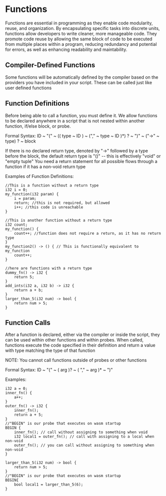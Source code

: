# Functions #
Functions are essential in programming as they enable code modularity, reuse, and organization. By encapsulating specific tasks into discrete units, functions allow developers to write cleaner, more manageable code. They promote code reuse by allowing the same block of code to be executed from multiple places within a program, reducing redundancy and potential for errors, as well as enhancing readability and maintability. 

## Compiler-Defined Functions ##
Some functions will be automatically defined by the compiler based on the providers you have included in your script. These can be called just like user defined functions

## Function Definitions ## 
Before being able to call a function, you must define it. We allow functions to be declared anywhere in a script that is not nested within another function, if/else block, or probe.

Formal Syntax: ID ~ "(" ~ (( type ~ ID ) ~ ("," ~ type ~ ID )*) ? ~ ")" ~ ("->" ~ type) ? ~ block 

If there is no declared return type, denoted by "->" followed by a type before the block, the default return type is "()" -- this is effectively "void" or "empty tuple"
You need a return statement for all possible flows through a function if it has a non-void return type

Examples of Function Definitions:
```
//This is a function without a return type
i32 i = 0; 
my_function(i32 param) {
    i = param;
    return; //this is not required, but allowed
    i++; //this code is unreachable 
}
```
```
//This is another function without a return type
i32 count;
my_function() {
    count++; //function does not require a return, as it has no return type
}
my_function2() -> () { // This is functionally equivalent to my_function
    count++;
}
```
```
//here are functions with a return type
dummy_fn() -> i32 {
    return 5;
}
add_ints(i32 a, i32 b) -> i32 {
    return a + b;
}
larger_than_5(i32 num) -> bool {
    return num > 5;
}
```

## Function Calls ##
After a function is declared, either via the compiler or inside the script, they can be used within other functions and within probes. When called, functions execute the code specified in their definition and return a value with type matching the type of that function

NOTE: You cannot call functions outside of probes or other functions

Formal Syntax: ID ~ "(" ~ ( arg )? ~ ( "," ~ arg )* ~ ")"


Examples:
```
i32 a = 0;
inner_fn() {
    a++;
}
outer_fn() -> i32 {
    inner_fn();
    return a + 5;
}
//"BEGIN" is our probe that executes on wasm startup
BEGIN {
    inner_fn(); // call without assigning to something when void
    i32 local1 = outer_fn(); // call with assigning to a local when non-void
    outer_fn(); // you can call without assigning to something when non-void
}
```
```
larger_than_5(i32 num) -> bool {
    return num > 5;
}
//"BEGIN" is our probe that executes on wasm startup
BEGIN{
    bool local1 = larger_than_5(6);
}
```